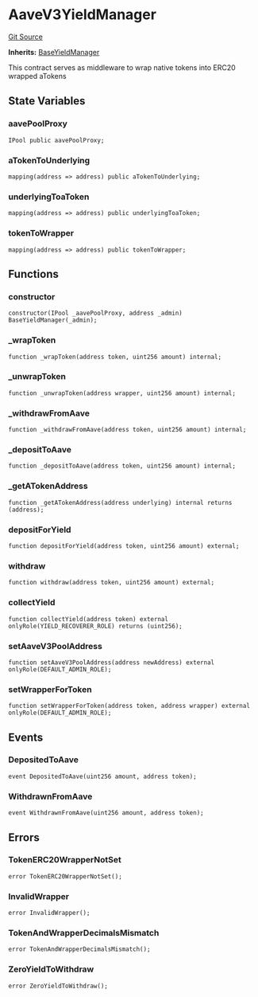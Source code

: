 # AaveV3YieldManager
[Git Source](https://github.com/Level-Money/contracts/blob/8db01e6152f39f954577b5bcc8ca6a9c0b59a8cd/src/v1/yield/AaveV3YieldManager.sol)

**Inherits:**
[BaseYieldManager](/src/v1/yield/BaseYieldManager.sol/abstract.BaseYieldManager.md)

This contract serves as middleware to wrap native tokens into ERC20
wrapped aTokens


## State Variables
### aavePoolProxy

```solidity
IPool public aavePoolProxy;
```


### aTokenToUnderlying

```solidity
mapping(address => address) public aTokenToUnderlying;
```


### underlyingToaToken

```solidity
mapping(address => address) public underlyingToaToken;
```


### tokenToWrapper

```solidity
mapping(address => address) public tokenToWrapper;
```


## Functions
### constructor


```solidity
constructor(IPool _aavePoolProxy, address _admin) BaseYieldManager(_admin);
```

### _wrapToken


```solidity
function _wrapToken(address token, uint256 amount) internal;
```

### _unwrapToken


```solidity
function _unwrapToken(address wrapper, uint256 amount) internal;
```

### _withdrawFromAave


```solidity
function _withdrawFromAave(address token, uint256 amount) internal;
```

### _depositToAave


```solidity
function _depositToAave(address token, uint256 amount) internal;
```

### _getATokenAddress


```solidity
function _getATokenAddress(address underlying) internal returns (address);
```

### depositForYield


```solidity
function depositForYield(address token, uint256 amount) external;
```

### withdraw


```solidity
function withdraw(address token, uint256 amount) external;
```

### collectYield


```solidity
function collectYield(address token) external onlyRole(YIELD_RECOVERER_ROLE) returns (uint256);
```

### setAaveV3PoolAddress


```solidity
function setAaveV3PoolAddress(address newAddress) external onlyRole(DEFAULT_ADMIN_ROLE);
```

### setWrapperForToken


```solidity
function setWrapperForToken(address token, address wrapper) external onlyRole(DEFAULT_ADMIN_ROLE);
```

## Events
### DepositedToAave

```solidity
event DepositedToAave(uint256 amount, address token);
```

### WithdrawnFromAave

```solidity
event WithdrawnFromAave(uint256 amount, address token);
```

## Errors
### TokenERC20WrapperNotSet

```solidity
error TokenERC20WrapperNotSet();
```

### InvalidWrapper

```solidity
error InvalidWrapper();
```

### TokenAndWrapperDecimalsMismatch

```solidity
error TokenAndWrapperDecimalsMismatch();
```

### ZeroYieldToWithdraw

```solidity
error ZeroYieldToWithdraw();
```

